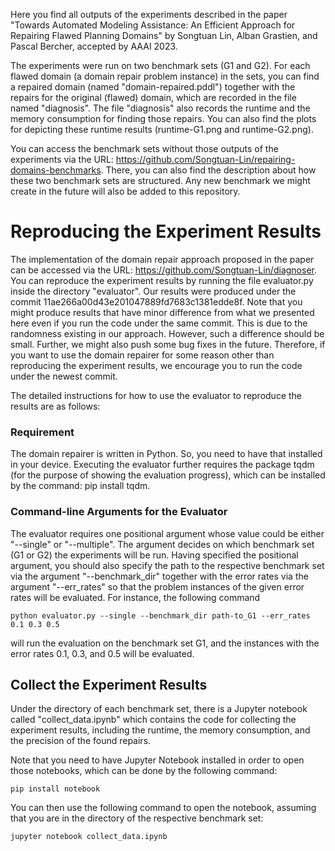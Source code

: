 Here you find all outputs of the experiments described in the paper "Towards Automated Modeling Assistance: An Efficient Approach for Repairing Flawed Planning Domains" by Songtuan Lin, Alban Grastien, and Pascal Bercher, accepted by AAAI 2023.

 The experiments were run on two benchmark sets (G1 and G2). For each flawed domain (a domain repair problem instance) in the sets, you can find a repaired domain (named "domain-repaired.pddl") together with the repairs for the original (flawed) domain, which are recorded in the file named "diagnosis". The file "diagnosis" also records the runtime and the memory consumption for finding those repairs. You can also find the plots for depicting these runtime results (runtime-G1.png and runtime-G2.png).

You can access the benchmark sets without those outputs of the experiments via the URL: https://github.com/Songtuan-Lin/repairing-domains-benchmarks. There, you can also find the description about how these two benchmark sets are structured. Any new benchmark we might create in the future will also be added to this repository.   

# Reproducing the Experiment Results

The implementation of the domain repair approach proposed in the paper can be accessed via the URL: https://github.com/Songtuan-Lin/diagnoser. You can reproduce the experiment results by running the file evaluator.py inside the directory "evaluator". Our results were produced under the commit 11ae266a00d43e201047889fd7683c1381edde8f. Note that you might produce results that have minor difference from what we presented here even if you run the code under the same commit. This is due to the randomness existing in our approach. However, such a difference should be small. Further, we might also push some bug fixes in the future. Therefore, if you want to use the domain repairer for some reason other than reproducing the experiment results, we encourage you to run the code under the newest commit.

The detailed instructions for how to use the evaluator to reproduce the results are as follows:

### Requirement
The domain repairer is written in Python. So, you need to have that installed in your device. Executing the evaluator further requires the package tqdm (for the purpose of showing the evaluation progress), which can be installed by the command: pip install tqdm.

### Command-line Arguments for the Evaluator
The evaluator requires one positional argument whose value could be either "--single" or "--multiple". The argument decides on which benchmark set (G1 or G2) the experiments will be run. Having specified the positional argument, you should also specify the path to the respective benchmark set via the argument "--benchmark_dir" together with the error rates via the argument "--err_rates" so that the problem instances of the given error rates will be evaluated. For instance, the following command
```
python evaluator.py --single --benchmark_dir path-to_G1 --err_rates 0.1 0.3 0.5
```
will run the evaluation on the benchmark set G1, and the instances with the error rates 0.1, 0.3, and 0.5 will be evaluated.

## Collect the Experiment Results
Under the directory of each benchmark set, there is a Jupyter notebook called "collect_data.ipynb" which contains the code for collecting the experiment results, including the runtime, the memory consumption, and the precision of the found repairs.

Note that you need to have Jupyter Notebook installed in order to open those notebooks, which can be done by the following command:
```
pip install notebook
```
You can then use the following command to open the notebook, assuming that you are in the directory of the respective benchmark set:
```
jupyter notebook collect_data.ipynb
```